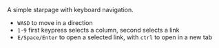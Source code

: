 A simple starpage with keyboard navigation.

- `WASD` to move in a direction
- `1-9` first keypress selects a column, second selects a link
- `E/Space/Enter` to open a selected link, with `ctrl` to open in a new tab
